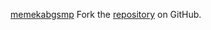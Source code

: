 [memekabgsmp](https://memekabgsmp.pages.dev)
Fork the [repository](https://github.com/kademole70) on GitHub.
